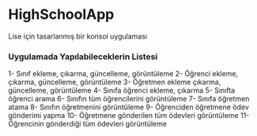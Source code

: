 # HighSchoolApp 

Lise için tasarlanmış bir konsol uygulaması 

### Uygulamada Yapılabileceklerin Listesi 
1- Sınıf ekleme, çıkarma, güncelleme, görüntüleme 
2- Öğrenci ekleme, çıkarma, güncelleme, görüntüleme 
3- Öğretmen ekleme çıkarma, güncelleme, görüntüleme 
4- Sınıfa öğrenci ekleme, çıkarma 
5- Sınıfta öğrenci arama 
6- Sınıfın tüm öğrencilerini görüntüleme 
7- Sınıfa öğretmen atama 
8- Sınıfın öğretmenini görüntüleme 
9- Öğrenciden öğretmene ödev gönderimi yapma 
10- Öğretmene gönderilen tüm ödevleri görüntüleme 
11- Öğrencinin gönderdiği tüm ödevleri görüntüleme
